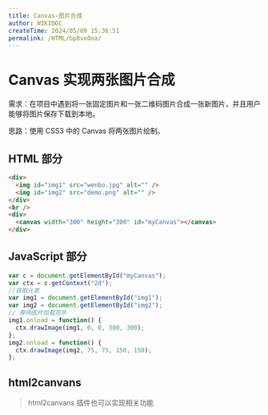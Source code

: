```yaml
---
title: Canvas-图片合成
author: WIKIDOC
createTime: 2024/05/09 15:36:51
permalink: /HTML/bp8vo0oa/
---
```



# Canvas 实现两张图片合成

需求：在项目中遇到将一张固定图片和一张二维码图片合成一张新图片，并且用户能够将图片保存下载到本地。

思路：使用 CSS3 中的 Canvas 将两张图片绘制。

## HTML 部分

```html
<div>
  <img id="img1" src="wenbo.jpg" alt="" />
  <img id="img2" src="demo.png" alt="" />
</div>
<br />
<div>
  <canvas width="300" height="300" id="myCanvas"></canvas>
</div>
```

## JavaScript 部分

```js
var c = document.getElementById("myCanvas");
var ctx = c.getContext("2d");
//获取元素
var img1 = document.getElementById("img1");
var img2 = document.getElementById("img2");
// 等待图片加载完毕
img1.onload = function() {
  ctx.drawImage(img1, 0, 0, 300, 300);
};
img2.onload = function() {
  ctx.drawImage(img2, 75, 75, 150, 150);
};
```

## html2canvans

> html2canvans 插件也可以实现相关功能
